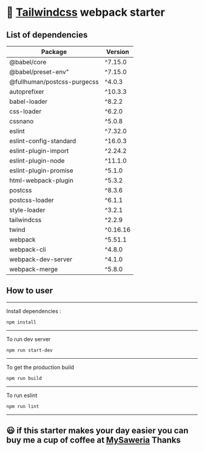 # :robot: [Tailwindcss](https://tailwindcss.com/) webpack starter

## List of dependencies

|Package|Version|
|-------|-------|
|@babel/core|^7.15.0|
|@babel/preset-env"|^7.15.0|
|@fullhuman/postcss-purgecss|^4.0.3|
|autoprefixer|^10.3.3|
|babel-loader|^8.2.2|
|css-loader|^6.2.0|
|cssnano|^5.0.8|
|eslint|^7.32.0|
|eslint-config-standard|^16.0.3|
|eslint-plugin-import|^2.24.2|
|eslint-plugin-node|^11.1.0|
|eslint-plugin-promise|^5.1.0|
|html-webpack-plugin|^5.3.2|
|postcss|^8.3.6|
|postcss-loader|^6.1.1|
|style-loader|^3.2.1|
|tailwindcss|^2.2.9|
|twind|^0.16.16|
|webpack|^5.51.1|
|webpack-cli|^4.8.0|
|webpack-dev-server|^4.1.0|
|webpack-merge|^5.8.0|

## How to user
---
Install dependencies :
```
npm install
```
---
To run dev server

```
npm run start-dev
```
---
To get the production build
```
npm run build
```
---
To run eslint
```
npm run lint
```
---

## :smiley: if this starter makes your day easier you can buy me a cup of coffee at [MySaweria](https://saweria.co/syahrayhan) Thanks
